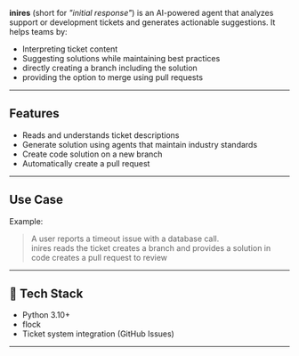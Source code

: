 
**inires** (short for *"initial response"*) is an AI-powered agent that analyzes support or development tickets and generates actionable suggestions. It helps teams by:

- Interpreting ticket content
- Suggesting solutions while maintaining best practices
- directly creating a branch including the solution
- providing the option to merge using pull requests

---

## Features

-  Reads and understands ticket descriptions
-  Generate solution using agents that maintain industry standards
-  Create code solution on a new branch
-  Automatically create a pull request

---

##  Use Case

Example:
> A user reports a timeout issue with a database call.  
> inires reads the ticket
> creates a branch and provides a solution in code
> creates a pull request to review
---

## 🧰 Tech Stack

- Python 3.10+
- flock
- Ticket system integration (GitHub Issues)

---
